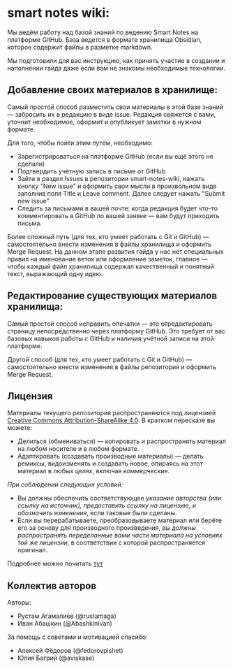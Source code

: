 # smart notes wiki:

Мы ведём работу над базой знаний по ведению Smart Notes на платформе GitHub. База ведется в формате хранилища Obsidian, которое содержит файлы в разметке markdown. 

Мы подготовили для вас инструкцию, как принять участие в создании и наполнении гайда даже если вам не знакомы необходимые технологии.

## Добавление своих материалов в хранилище:

Самый простой способ разместить свои материалы в этой базе знаний — забросить их в редакцию в виде issue. Редакция свяжется с вами, уточнит необходимое, оформит и опубликует заметки в нужном формате.

Для того, чтобы пойти этим путём, необходимо:

- Зарегистрироваться на платформе GitHub (если вы ещё этого не сделали)
- Подтвердить учётную запись в письме от GitHub
- Зайти в раздел Issues в репозитории smart-notes-wiki, нажать кнопку "New issue" и оформить свои мысли в произвольном виде заполнив поля Title и Leave comment. Далее следует нажать "Submit new issue"
- Следить за письмами в вашей почте: когда редакция будет что-то комментировать в GitHub по вашей заявке — вам будут приходить письма.

Более сложный путь (для тех, кто умеет работать с Git и GitHub) — самостоятельно внести изменения в файлы хранилища и оформить Merge Request. На данном этапе развития гайда у нас нет специальных правил на именование веток или оформление заметок, главное — чтобы каждый файл хранилища содержал качественный и понятный текст, выражающий одну идею.

## Редактирование существующих материалов хранилища:

Самый простой способ исправить опечатки — это отредактировать страницу непосредственно через платформу GitHub. Это требует от вас базовых навыков работы с GitHub и наличия учётной записи на этой платформе.

Другой способ (для тех, кто умеет работать с Git и GitHub) — самостоятельно внести изменения в файлы репозитория и оформить Merge Request. 


## Лицензия

Материалы текущего репозитория распространяются под лицензией [Creative Commons Attribution-ShareAlike 4.0](LICENSE.md). В кратком пересказе вы можете:

- Делиться (обмениваться) — копировать и распространять материал на любом носителе и в любом формате.
- Адаптировать (создавать производные материалы) — делать ремиксы, видоизменять и создавать новое, опираясь на этот материал в любых целях, включая коммерческие.

*При соблюдении следующих условий:*

- Вы должны обеспечить соответствующее *указание авторства (или ссылку на источник), предоставить ссылку на лицензию, и обозначить изменения*, если таковые были сделаны.
- Если вы перерабатываете, преобразовываете материал или берёте его за основу для производного произведения, вы *должны распространять переделанные вами части материала на условиях той же лицензии*, в соответствии с которой распространяется оригинал.

Подробнее можно почитать [тут](https://ru.wikipedia.org/wiki/%D0%9B%D0%B8%D1%86%D0%B5%D0%BD%D0%B7%D0%B8%D0%B8_%D0%B8_%D0%B8%D0%BD%D1%81%D1%82%D1%80%D1%83%D0%BC%D0%B5%D0%BD%D1%82%D1%8B_Creative_Commons)

## Коллектив авторов

Авторы:

- Рустам Агамалиев (@rustamaga)
- Иван Абашкин (@AbashkinIvan) 

За помощь с советами и мотивацией спасибо:

- Алексей Фёдоров (@fedorovpishet)
- Юлия Багрий (@aviskase)
